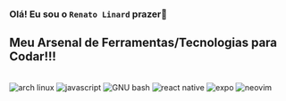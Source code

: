 ### Olá! Eu sou o <code>Renato Linard</code> prazer👋 



## Meu Arsenal de Ferramentas/Tecnologias para Codar!!!
<div style="display: inline_block"><br>
<img alt = "arch linux" src ="https://img.shields.io/badge/Arch%20Linux-1793D1?logo=arch-linux&logoColor=fff&style=for-the-badge">
<img alt = "javascript" src ="https://img.shields.io/badge/javascript-%23323330.svg?style=for-the-badge&logo=javascript&logoColor=%23F7DF1E">
<img alt = "GNU bash" src ="https://img.shields.io/badge/shell_script-%23121011.svg?style=for-the-badge&logo=gnu-bash&logoColor=white">
<img alt = "react native" src ="https://img.shields.io/badge/react_native-%2320232a.svg?style=for-the-badge&logo=react&logoColor=%2361DAFB">
<img alt = "expo" src ="https://img.shields.io/badge/expo-1C1E24?style=for-the-badge&logo=expo&logoColor=#D04A37">
<img alt = "neovim" src = "https://img.shields.io/badge/NeoVim-%2357A143.svg?&style=for-the-badge&logo=neovim&logoColor=white">



